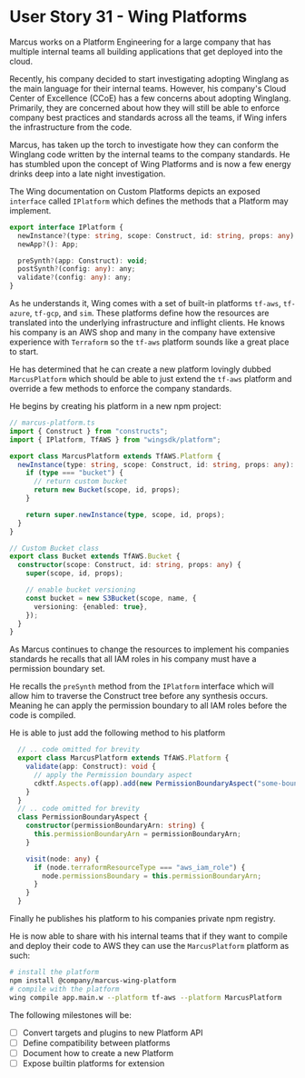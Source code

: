 # User Story 31 - Wing Platforms

Marcus works on a Platform Engineering for a large company that has multiple internal teams all building applications that get deployed into the cloud. 

Recently, his company decided to start investigating adopting Winglang as the main language for their internal teams. However, his company's Cloud Center of Excellence (CCoE) 
has a few concerns about adopting Winglang. Primarily, they are concerned about how they will still be able to enforce company best practices and standards across all the teams,
if Wing infers the infrastructure from the code.

Marcus, has taken up the torch to investigate how they can conform the Winglang code written by the internal teams to the company standards. He has stumbled upon the concept of
Wing Platforms and is now a few energy drinks deep into a late night investigation.

The Wing documentation on Custom Platforms depicts an exposed `interface` called `IPlatform` which defines the methods that a Platform may implement. 

```typescript
export interface IPlatform {
  newInstance?(type: string, scope: Construct, id: string, props: any): any;
  newApp?(): App;

  preSynth?(app: Construct): void;
  postSynth?(config: any): any;
  validate?(config: any): any;
}
```

As he understands it, Wing comes with a set of built-in platforms `tf-aws`, `tf-azure`, `tf-gcp`, and `sim`. These platforms define how the resources are translated into
the underlying infrastructure and inflight clients. He knows his company is an AWS shop and many in the company have extensive experience with `Terraform` so the `tf-aws` platform sounds like a great
place to start.

He has determined that he can create a new platform lovingly dubbed `MarcusPlatform` which should be able to just extend the `tf-aws` platform and override a few methods to
enforce the company standards.

He begins by creating his platform in a new npm project:

```typescript
// marcus-platform.ts
import { Construct } from "constructs";
import { IPlatform, TfAWS } from "wingsdk/platform";

export class MarcusPlatform extends TfAWS.Platform {
  newInstance(type: string, scope: Construct, id: string, props: any): any {
    if (type === "bucket") {
      // return custom bucket
      return new Bucket(scope, id, props);
    }

    return super.newInstance(type, scope, id, props);
  }
}

// Custom Bucket class
export class Bucket extends TfAWS.Bucket {
  constructor(scope: Construct, id: string, props: any) {
    super(scope, id, props);

    // enable bucket versioning
    const bucket = new S3Bucket(scope, name, {
      versioning: {enabled: true},
    });
  }
}
```

As Marcus continues to change the resources to implement his companies standards he recalls that all IAM roles in his company must have a permission boundary set. 

He recalls the `preSynth` method from the `IPlatform` interface which will allow him to traverse the Construct tree before any synthesis occurs. Meaning he can apply the permission boundary to all IAM roles before the code is compiled.


He is able to just add the following method to his platform
```typescript
  // .. code omitted for brevity
  export class MarcusPlatform extends TfAWS.Platform {
    validate(app: Construct): void {
      // apply the Permission boundary aspect
      cdktf.Aspects.of(app).add(new PermissionBoundaryAspect("some-boundary-arn"));
    }
  }
  // .. code omitted for brevity
  class PermissionBoundaryAspect {
    constructor(permissionBoundaryArn: string) {
      this.permissionBoundaryArn = permissionBoundaryArn;
    }

    visit(node: any) {
      if (node.terraformResourceType === "aws_iam_role") {
        node.permissionsBoundary = this.permissionBoundaryArn;
      }
    }
  }
```

Finally he publishes his platform to his companies private npm registry. 

He is now able to share with his internal teams that if they want to compile and deploy their code to AWS they can use the `MarcusPlatform` platform as such:

```bash
# install the platform
npm install @company/marcus-wing-platform
# compile with the platform
wing compile app.main.w --platform tf-aws --platform MarcusPlatform
```


The following milestones will be:
- [ ] Convert targets and plugins to new Platform API
- [ ] Define compatibility between platforms
- [ ] Document how to create a new Platform
- [ ] Expose builtin platforms for extension
